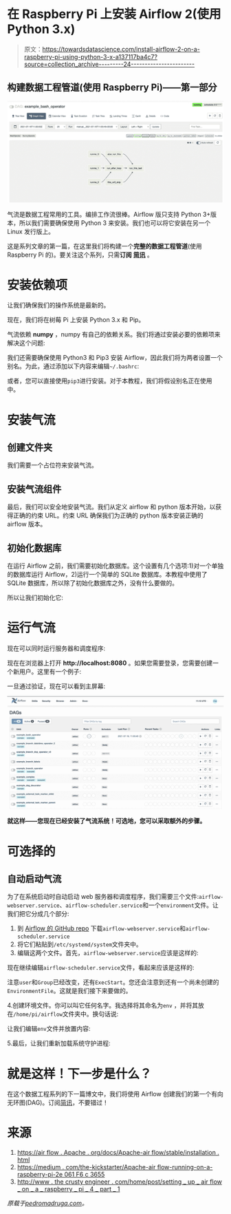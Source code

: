# 在 Raspberry Pi 上安装 Airflow 2(使用 Python 3.x)

> 原文：<https://towardsdatascience.com/install-airflow-2-on-a-raspberry-pi-using-python-3-x-a137117ba4c7?source=collection_archive---------24----------------------->

## 构建数据工程管道(使用 Raspberry Pi)——第一部分

![](img/4d9e6744d4860640391b9ae4df2e42c4.png)

气流是数据工程常用的工具。编排工作流很棒。Airflow 版只支持 Python 3+版本，所以我们需要确保使用 Python 3 来安装。我们也可以将它安装在另一个 Linux 发行版上。

这是系列文章的第一篇，在这里我们将构建一个**完整的数据工程管道**(使用 Raspberry Pi 的)。要关注这个系列，只需**订阅** [**简讯**](https://pedromadruga.com/newsletter) 。

# 安装依赖项

让我们确保我们的操作系统是最新的。

现在，我们将在树莓 Pi 上安装 Python 3.x 和 Pip。

气流依赖 **numpy** ，numpy 有自己的依赖关系。我们将通过安装必要的依赖项来解决这个问题:

我们还需要确保使用 Python3 和 Pip3 安装 Airflow，因此我们将为两者设置一个别名。为此，通过添加以下内容来编辑`~/.bashrc`:

或者，您可以直接使用`pip3`进行安装。对于本教程，我们将假设别名正在使用中。

# 安装气流

## 创建文件夹

我们需要一个占位符来安装气流。

## 安装气流组件

最后，我们可以安全地安装气流。我们从定义 airflow 和 python 版本开始，以获得正确的约束 URL。约束 URL 确保我们为正确的 python 版本安装正确的 airflow 版本。

## 初始化数据库

在运行 Airflow 之前，我们需要初始化数据库。这个设置有几个选项:1)对一个单独的数据库运行 Airflow，2)运行一个简单的 SQLite 数据库。本教程中使用了 SQLite 数据库，所以除了初始化数据库之外，没有什么要做的。

所以让我们初始化它:

# 运行气流

现在可以同时运行服务器和调度程序:

现在在浏览器上打开 **http://localhost:8080** 。如果您需要登录，您需要创建一个新用户。这里有一个例子:

一旦通过验证，现在可以看到主屏幕:

![](img/036b7702ea701e2de04cb3e66e72abd4.png)

**就这样——您现在已经安装了气流系统！可选地，您可以采取额外的步骤。**

# 可选择的

## 自动启动气流

为了在系统启动时自动启动 web 服务器和调度程序，我们需要三个文件:`airflow-webserver.service`、`airflow-scheduler.service`和一个`environment`文件。让我们把它分成几个部分:

1.  到 [Airflow 的 GitHub repo](https://github.com/apache/airflow/tree/master/scripts/systemd) 下载`airflow-webserver.service`和`airflow-scheduler.service`
2.  将它们粘贴到`/etc/systemd/system`文件夹中。
3.  编辑这两个文件。首先，`airflow-webserver.service`应该是这样的:

现在继续编辑`airflow-scheduler.service`文件，看起来应该是这样的:

注意`user`和`Group`已经改变，还有`ExecStart`。您还会注意到还有一个尚未创建的`EnvironmentFile`。这就是我们接下来要做的。

4.创建环境文件。你可以叫它任何名字。我选择将其命名为`env` ，并将其放在`/home/pi/airflow`文件夹中。换句话说:

让我们编辑`env`文件并放置内容:

5.最后，让我们重新加载系统守护进程:

# 就是这样！下一步是什么？

在这个数据工程系列的下一篇博文中，我们将使用 Airflow 创建我们的第一个有向无环图(DAG)。订阅[简讯](https://pedromadruga.com)，不要错过！

# 来源

1.  [https://air flow . Apache . org/docs/Apache-air flow/stable/installation . html](https://airflow.apache.org/docs/apache-airflow/stable/installation.html)
2.  [https://medium . com/the-kickstarter/Apache-air flow-running-on-a-raspberry-pi-2e 061 F6 c 3655](https://medium.com/the-kickstarter/apache-airflow-running-on-a-raspberry-pi-2e061f6c3655)
3.  [http://www . the crusty engineer . com/home/post/setting _ up _ air flow _ on _ a _ raspberry _ pi _ 4 _ part _ 1](http://www.thecrustyengineer.com/home/post/setting_up_airflow_on_a_raspberry_pi_4_part_1)

*原载于*[*pedromadruga.com*](https://pedromadruga.com/posts/airflow-install/)*。*